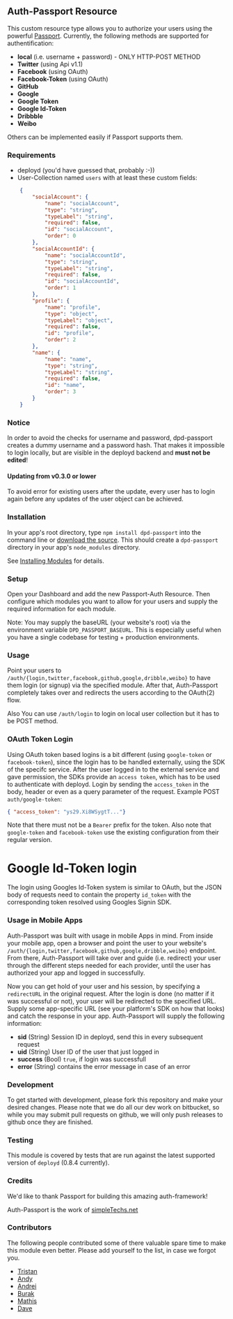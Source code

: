 ## Auth-Passport Resource

This custom resource type allows you to authorize your users using the powerful [Passport](http://passportjs.org).
Currently, the following methods are supported for authentification:

* **local** (i.e. username + password) - ONLY HTTP-POST METHOD
* **Twitter** (using Api v1.1)
* **Facebook** (using OAuth)
* **Facebook-Token** (using OAuth)
* **GitHub**
* **Google**
* **Google Token**
* **Google Id-Token**
* **Dribbble**
* **Weibo**


Others can be implemented easily if Passport supports them.

### Requirements

* deployd (you'd have guessed that, probably :-))
* User-Collection named `users` with at least these custom fields:
```json
    {
        "socialAccount": {
            "name": "socialAccount",
            "type": "string",
            "typeLabel": "string",
            "required": false,
            "id": "socialAccount",
            "order": 0
        },
        "socialAccountId": {
            "name": "socialAccountId",
            "type": "string",
            "typeLabel": "string",
            "required": false,
            "id": "socialAccountId",
            "order": 1
        },
        "profile": {
            "name": "profile",
            "type": "object",
            "typeLabel": "object",
            "required": false,
            "id": "profile",
            "order": 2
        },
        "name": {
            "name": "name",
            "type": "string",
            "typeLabel": "string",
            "required": false,
            "id": "name",
            "order": 3
        }
    }
```
### Notice

In order to avoid the checks for username and password, dpd-passport creates a dummy username and a password hash. That makes it impossible to login locally, but are visible in the deployd backend and **must not be edited**!

#### Updating from v0.3.0 or lower

To avoid error for existing users after the update, every user has to login again before any updates of the user object can be achieved.

### Installation

In your app's root directory, type `npm install dpd-passport` into the command line or [download the source](https://bitbucket.org/simpletechs/dpd-passport). This should create a `dpd-passport` directory in your app's `node_modules` directory.

See [Installing Modules](http://docs.deployd.com/docs/using-modules/installing-modules.md) for details.

### Setup

Open your Dashboard and add the new Passport-Auth Resource. Then configure which modules you want to allow for your users and supply the required information for each module.

Note: You may supply the baseURL (your website's root) via the environment variable `DPD_PASSPORT_BASEURL`. This is especially useful when you have a single codebase for testing + production environments.

### Usage

Point your users to `/auth/{login,twitter,facebook,github,google,dribble,weibo}` to have them login (or signup) via the specified module.
After that, Auth-Passport completely takes over and redirects the users according to the OAuth(2) flow.

Also You can use `/auth/login` to login on local user collection but it has to be POST method.

### OAuth Token Login

Using OAuth token based logins is a bit different (using `google-token` or `facebook-token`), since the login has to be handled externally, using the SDK of the specifc service. After the user logged in to the external service and gave permission, the SDKs provide an `access token`, which has to be used to authenticate with deployd.
Login by sending the `access_token` in the body, header or even as a query parameter of the request.
Example POST `auth/google-token`: 

```json
{ "access_token": "ys29.Xi8WSygtT..."}
```
Note that there must not be a `Bearer` prefix for the token.
Also note that `google-token` and `facebook-token` use the existing configuration from their regular version.

# Google Id-Token login
The login using Googles Id-Token system is similar to OAuth, but the JSON body of requests need to contain the property `id_token` with the corresponding token resolved using Googles Signin SDK.

### Usage in Mobile Apps

Auth-Passport was built with usage in mobile Apps in mind. From inside your mobile app, open a browser and point the user to your website's `/auth/{login,twitter,facebook,github,google,dribble,weibo}` endpoint. From there, Auth-Passport will take over and guide (i.e. redirect) your user through the different steps needed for each provider, until the user has authorized your app and logged in successfully.

Now you can get hold of your user and his session, by specifying a `redirectURL` in the original request. After the login is done (no matter if it was successful or not), your user will be redirected to the specified URL.
Supply some app-specific URL (see your platform's SDK on how that looks) and catch the response in your app.
Auth-Passport will supply the following information:

* **sid** (String) Session ID in deployd, send this in every subsequent request
* **uid** (String) User ID of the user that just logged in
* **success** (Bool) `true`, if login was successfull
* **error** (String) contains the error message in case of an error

### Development

To get started with development, please fork this repository and make your desired changes. Please note that we do all our dev work on bitbucket, so while you may submit pull requests on github, we will only push releases to github once they are finished.

### Testing

This module is covered by tests that are run against the latest supported version of `deployd` (0.8.4 currently).

### Credits

We'd like to thank Passport for building this amazing auth-framework!

Auth-Passport is the work of [simpleTechs.net](https://www.simpletechs.net)

### Contributors

The following people contributed some of there valuable spare time to make this module even better. Please add yourself to the list, in case we forgot you.

* [Tristan](https://github.com/tmcnab)
* [Andy](https://github.com/hongkongkiwi)
* [Andrei](https://github.com/andreialecu)
* [Burak](https://github.com/burakcan)
* [Mathis](https://github.com/Maddis1337)
* [Dave](https://github.com/flavordaaave)
